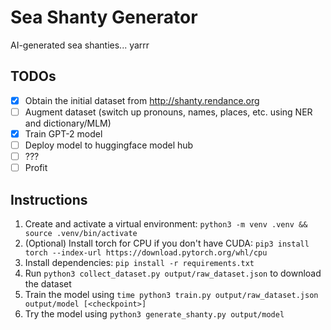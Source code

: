# Sea Shanty Generator
AI-generated sea shanties... yarrr

## TODOs
- [x] Obtain the initial dataset from http://shanty.rendance.org
- [ ] Augment dataset (switch up pronouns, names, places, etc. using NER and dictionary/MLM)
- [x] Train GPT-2 model
- [ ] Deploy model to huggingface model hub
- [ ] ???   
- [ ] Profit

## Instructions
1. Create and activate a virtual environment: `python3 -m venv .venv && source .venv/bin/activate`
2. (Optional) Install torch for CPU if you don't have CUDA: `pip3 install torch --index-url https://download.pytorch.org/whl/cpu`
3. Install dependencies: `pip install -r requirements.txt`
4. Run `python3 collect_dataset.py output/raw_dataset.json` to download the dataset
5. Train the model using `time python3 train.py output/raw_dataset.json output/model [<checkpoint>]`
6. Try the model using `python3 generate_shanty.py output/model`
